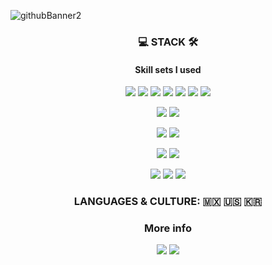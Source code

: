 ![githubBanner2](https://user-images.githubusercontent.com/67306416/112152619-d3cc6b00-8c25-11eb-8320-ddf981f22e24.png)

<h3 align="center">💻 STACK 🛠</h3>
<h4 align="center">Skill sets I used</h4>
<p align="center">
  <img src="https://img.shields.io/badge/-Javascript-F7DF1E?style=for-the-badge&logo=javascript&logoColor=black">
  <img src="https://img.shields.io/badge/-React-61DAFB?style=for-the-badge&logo=react&logoColor=black">
  <img src="https://img.shields.io/badge/-Redux-764ABC?style=for-the-badge&logo=redux&logoColor=white">
  <img src="https://img.shields.io/badge/-Typescript-3178C6?style=for-the-badge&logo=typescript&logoColor=white">
  <img src="https://img.shields.io/badge/-HTML-E34F26?style=for-the-badge&logo=HTML5&logoColor=white">
  <img src="https://img.shields.io/badge/-CSS-1572B6?style=for-the-badge&logo=css3&logoColor=white">
  <img src="https://img.shields.io/badge/-Styled components-DB7093?style=for-the-badge&logo=styled-components&logoColor=white">
</p>
<p align="center">
  <img src="https://img.shields.io/badge/-Gatsby-663399?style=for-the-badge&logo=gatsby&logoColor=white">
  <img src="https://img.shields.io/badge/-Next.js-000000?style=for-the-badge&logo=next.js&logoColor=white">
</p>
<p align="center">
  <img src="https://img.shields.io/badge/-Node.js-339933?style=for-the-badge&logo=node.js&logoColor=white">
  <img src="https://img.shields.io/badge/-Express-000000?style=for-the-badge&logo=express&logoColor=white">
</p>
<p align="center">
  <img src="https://img.shields.io/badge/-Mysql-4479A1?style=for-the-badge&logo=mysql&logoColor=white">
  <img src="https://img.shields.io/badge/-Sequelize-blue?style=for-the-badge">
</p>
<p align="center">
  <img src="https://img.shields.io/badge/-Notion-000000?style=for-the-badge&logo=notion&logoColor=white">
  <img src="https://img.shields.io/badge/-Slack-4A154B?style=for-the-badge&logo=slack&logoColor=white">
  <img src="https://img.shields.io/badge/-AWS-232F3E?style=for-the-badge&logo=amazon-aws&logoColor=white">
</p>

<h3 align="center"> LANGUAGES & CULTURE: 🇲🇽 🇺🇸 🇰🇷</h2>

<h3 align="center">More info</h2>
<p align="center">
  <img src="https://img.shields.io/badge/-Korean%20Tech%20Blog-11B48A?style=for-the-badge&logo=vimeo&logoColor=white&link=https://velog.io/@jha0402">
<!--   <img src="https://img.shields.io/badge/-Instagram-E4405F?style=for-the-badge&logo=instagram&logoColor=white&link=https://www.instagram.com/zenoanjh/"> -->
  <img src="https://img.shields.io/badge/-Gmail-EA4335?style=for-the-badge&logo=gmail&logoColor=white&link=jha0402@gmail.com">
</p>
